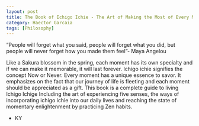 ```yaml
---
layout: post
title: The Book of Ichigo Ichie - The Art of Making the Most of Every Moment, the Japanese Way
category: Haector Garcaia
tags: [Philosophy]
---
```


“People will forget what you said, people will forget what you did, but people will never forget how you made them feel”- Maya Angelou

Like a Sakura blossom in the spring, each moment has its own specialty and if we can make it memorable, it will last forever. Ichigo ichie signifies the concept Now or Never. Every moment has a unique essence to savor. It emphasizes on the fact that our journey of life is fleeting and each moment should be appreciated as a gift. This book is a complete guide to living Ichigo Ichige Including the art of experiencing five senses, the ways of incorporating ichigo ichie into our daily lives and reaching the state of momentary enlightenment by practicing Zen habits.

- KY
